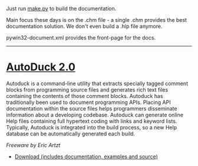 Just run [make.py](./make.py) to build the documentation.

Main focus these days is on the .chm file - a single .chm
provides the best documentation solution.  We don't even
build a .hlp file anymore.

pywin32-document.xml provides the front-page for the docs.

---

# [AutoDuck 2.0](http://helpmaster.info/hlp-developmentaids-autoduck.htm)

Autoduck is a command-line utility that extracts specially tagged comment blocks from programming source files and generates rich text files containing the contents of those comment blocks. Autoduck has traditionally been used to document programming APIs. Placing API documentation within the source files helps programmers disseminate information about a developing codebase. Autoduck can generate online Help files containing full hypertext coding with links and keyword lists. Typically, Autoduck is integrated into the build process, so a new Help database can be automatically generated each build.

_Freeware by Eric Artzt_

- [Download (includes documentation, examples and source)](https://web.archive.org/web/20070326125446/http://www.appletmaster.de/zip/autoduck.zip)
